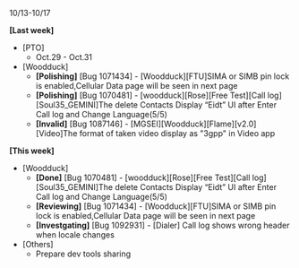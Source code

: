 10/13-10/17

**[Last week]**

* [PTO]
    * Oct.29 - Oct.31
* [Woodduck]
    * **[Polishing]** [Bug 1071434] - [Woodduck][FTU]SIMA or SIMB pin lock is enabled,Cellular Data page will be seen in next page
    * **[Polishing]** [Bug 1070481] - [woodduck][Rose][Free Test][Call log][Soul35_GEMINI]The delete Contacts Display “Eidt” UI after Enter Call log and Change Language(5/5)
    * **[Invalid]** [Bug 1087146] - [MGSEI][Woodduck][Flame][v2.0][Video]The format of taken video display as "3gpp" in Video app

**[This week]**

* [Woodduck]
    * **[Done]** [Bug 1070481] - [woodduck][Rose][Free Test][Call log][Soul35_GEMINI]The delete Contacts Display “Eidt” UI after Enter Call log and Change Language(5/5)
    * **[Reviewing]** [Bug 1071434] - [Woodduck][FTU]SIMA or SIMB pin lock is enabled,Cellular Data page will be seen in next page
    * **[Investgating]** [Bug 1092931] - [Dialer] Call log shows wrong header when locale changes
* [Others]
    * Prepare dev tools sharing

